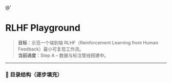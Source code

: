 @'
# RLHF Playground

> **目标**：示范一个端到端 RLHF（Reinforcement Learning from Human Feedback）最小可复现工作流。  
> **当前进度**：Step A – 数据与标注管线搭建中。

---
### 📁 目录结构（逐步填充）
